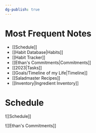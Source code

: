 ```yaml
---
dg-publish: true
---
```


# Most Frequent Notes

- [[Schedule]]
- [[Habit Database|Habits]]
- [[Habit Tracker]]
- [[Ethan's Commitments|Commitments]]
- [[2023|Tasks]]
- [[Goals/Timeline of my Life|Timeline]]
- [[Saladmaster Recipes]]
- [[Inventory|Ingredient Inventory]]

# Schedule

![[Schedule]]

![[Ethan's Commitments]]
